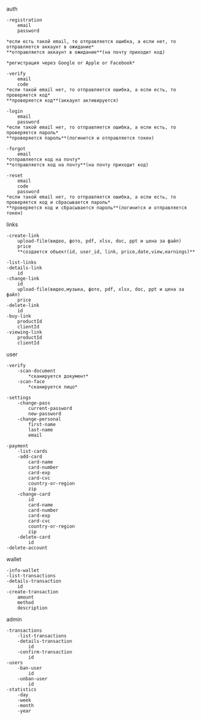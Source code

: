 auth

    -registration
        email
        password

    *если есть такой email, то отправляется ошибка, а если нет, то отправляется аккаунт в ожидание*
    **отправляется аккаунт в ожидание**(на почту приходит код)

    *регистрация через Google or Apple or Facebook*

    -verify
        email
        code
    *если такой email нет, то отправляется ошибка, а если есть, то проверяется код*
    **проверяется код**(аккаунт активируется)

    -login
        email
        password
    *если такой email нет, то отправляется ошибка, а если есть, то проверяется пароль*
    **проверяется пароль**(логинится и отправляется токен)

    -forgot
        email
    *отправляется код на почту*
    **отправляется код на почту**(на почту приходит код)

    -reset
        email
        code
        password
    *если такой email нет, то отправляется ошибка, а если есть, то проверяется код и сбрасывается пароль*
    **проверяется код и сбрасывается пароль**(логинится и отправляется токен)

links

    -create-link
        upload-file(видео, фото, pdf, xlsx, doc, ppt и цена за файл)
        price
        **создается объект(id, user_id, link, price,date,view,earnings)**
    
    -list-links
    -details-link
        id
    -change-link
        id
        upload-file(видео,музыка, фото, pdf, xlsx, doc, ppt и цена за файл)
        price
    -delete-link
        id
    -buy-link
        productId
        clientId
    -viewing-link
        productId
        clientId

user

    -verify
        -scan-document
            *сканируется документ*
        -scan-face
            *сканируется лицо*

    -settings
        -change-pass
            current-password
            new-password
        -change-personal
            first-name
            last-name
            email

    -payment
        -list-cards
        -add-card
            card-name
            card-number
            card-exp
            card-cvc
            country-or-region
            zip
        -change-card
            id
            card-name
            card-number
            card-exp
            card-cvc
            country-or-region
            zip
        -delete-card
            id
    -delete-account

wallet

    -info-wallet
    -list-transactions
    -details-transaction
        id
    -create-transaction
        amount
        method
        description

admin

    -transactions
        -list-transactions
        -details-transaction
            id
        -confirm-transaction
            id
    -users
        -ban-user
            id
        -unban-user
            id
    -statistics
        -day
        -week
        -month
        -year
